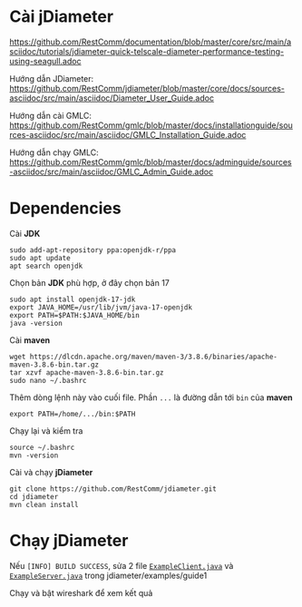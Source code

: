 # Cài jDiameter
https://github.com/RestComm/documentation/blob/master/core/src/main/asciidoc/tutorials/jdiameter-quick-telscale-diameter-performance-testing-using-seagull.adoc

Hướng dẫn JDiameter: https://github.com/RestComm/jdiameter/blob/master/core/docs/sources-asciidoc/src/main/asciidoc/Diameter_User_Guide.adoc

Hướng dẫn cài GMLC: https://github.com/RestComm/gmlc/blob/master/docs/installationguide/sources-asciidoc/src/main/asciidoc/GMLC_Installation_Guide.adoc

Hướng dẫn chạy GMLC: https://github.com/RestComm/gmlc/blob/master/docs/adminguide/sources-asciidoc/src/main/asciidoc/GMLC_Admin_Guide.adoc

# Dependencies
Cài **JDK**
```
sudo add-apt-repository ppa:openjdk-r/ppa
sudo apt update
apt search openjdk
```
Chọn bản **JDK** phù hợp, ở đây chọn bản 17
```
sudo apt install openjdk-17-jdk
export JAVA_HOME=/usr/lib/jvm/java-17-openjdk
export PATH=$PATH:$JAVA_HOME/bin
java -version
```
Cài **maven**
```
wget https://dlcdn.apache.org/maven/maven-3/3.8.6/binaries/apache-maven-3.8.6-bin.tar.gz
tar xzvf apache-maven-3.8.6-bin.tar.gz
sudo nano ~/.bashrc
```
Thêm dòng lệnh này vào cuối file. Phần `...` là đường dẫn tới `bin` của **maven**
```
export PATH=/home/.../bin:$PATH
```
Chạy lại và kiểm tra
```
source ~/.bashrc
mvn -version
```
Cài và chạy **jDiameter**
```
git clone https://github.com/RestComm/jdiameter.git
cd jdiameter
mvn clean install
```

# Chạy jDiameter

Nếu `[INFO] BUILD SUCCESS`, sửa 2 file [`ExampleClient.java`](https://github.com/maduc238/open5gs-docker/blob/main/jDiameter/ExampleClient.java) và [`ExampleServer.java`](https://github.com/maduc238/open5gs-docker/blob/main/jDiameter/ExampleServer.java) trong jdiameter/examples/guide1

Chạy và bật wireshark để xem kết quả
